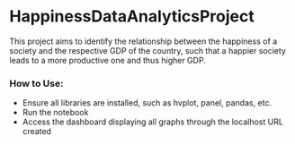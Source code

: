 # HappinessDataAnalyticsProject

This project aims to identify the relationship between the happiness of a society and the respective GDP of the country, such that a happier society leads to a more productive one and thus higher GDP.

### How to Use:
- Ensure all libraries are installed, such as hvplot, panel, pandas, etc.
- Run the notebook
- Access the dashboard displaying all graphs through the localhost URL created
